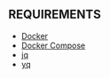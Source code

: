 

## REQUIREMENTS

- [Docker][1]
- [Docker Compose][2]
- [jq][3]
- [yq][4]


















<!-- Links -->
[1]: https://docs.docker.com/engine/install/
[2]: https://docs.docker.com/compose/install/
[3]: https://stedolan.github.io/jq/
[4]: https://github.com/mikefarah/yq